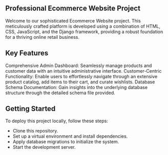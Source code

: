 ## Professional Ecommerce Website Project<br>  
Welcome to our sophisticated Ecommerce Website project. This meticulously crafted platform is developed using a combination of HTML, CSS, JavaScript, and the Django framework, providing a robust foundation for a thriving online retail business.

## Key Features
Comprehensive Admin Dashboard: Seamlessly manage products and customer data with an intuitive administrative interface.
Customer-Centric Functionality: Enable users to effortlessly navigate through an extensive product catalog, add items to their cart, and curate wishlists.
Database Schema Documentation: Gain insights into the underlying database structure through the detailed schema file provided.
## Getting Started
To deploy this project locally, follow these steps:
- Clone this repository.
- Set up a virtual environment and install dependencies.
- Apply database migrations to initialize the system.  
- Start the development server.
